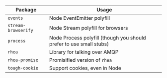 
| Package             | Usage  |
|---------------------|--------|
| `events`            | Node EventEmitter polyfill |
| `stream-browserify` | Node Stream polyfill for browsers |
| `process`           | Node Process polyfill (though you should prefer to use small stubs) |
| `rhea`              | Library for talking over AMQP |
| `rhea-promise`      | Promisified version of `rhea` |
| `tough-cookie`      | Support cookies, even in Node |
